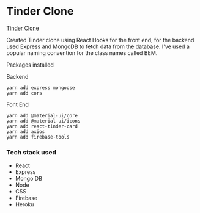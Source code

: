 
# Tinder Clone


[Tinder Clone](https://tinder-clone-923c1.web.app/) 

Created Tinder clone using React Hooks for the front end, for the backend used Express and MongoDB to fetch data from the database. I've used a popular naming convention for the class names called BEM.

Packages installed

Backend
```
yarn add express mongoose
yarn add cors
```

Font End 

```
yarn add @material-ui/core
yarn add @material-ui/icons
yarn add react-tinder-card
yarn add axios
yarn add firebase-tools
```

### Tech stack used

* React 
* Express
* Mongo DB
* Node
* CSS
* Firebase 
* Heroku


